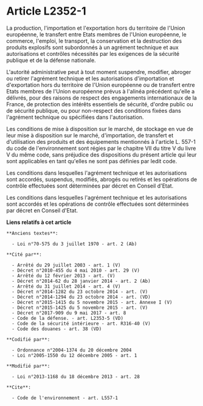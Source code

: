 # Article L2352-1

La production, l'importation et l'exportation hors du territoire de l'Union européenne, le transfert entre Etats membres de
l'Union européenne, le commerce, l'emploi, le transport, la conservation et la destruction des produits explosifs sont
subordonnés à un agrément technique et aux autorisations et contrôles nécessités par les exigences de la sécurité publique et
de la défense nationale. 

L'autorité administrative peut à tout moment suspendre, modifier, abroger ou retirer l'agrément technique et les
autorisations d'importation et d'exportation hors du territoire de l'Union européenne ou de transfert entre Etats membres de
l'Union européenne prévus à l'alinéa précédent qu'elle a délivrés, pour des raisons de respect des engagements internationaux
de la France, de protection des intérêts essentiels de sécurité, d'ordre public ou de sécurité publique, ou pour non-respect
des conditions fixées dans l'agrément technique ou spécifiées dans l'autorisation. 

Les conditions de mise à disposition sur le marché, de stockage en vue de leur mise à disposition sur le marché,
d'importation, de transfert et d'utilisation des produits et des équipements mentionnés à l'article L. 557-1 du code de
l'environnement sont régies par le chapitre VII du titre V du livre V du même code, sans préjudice des dispositions du
présent article qui leur sont applicables en tant qu'elles ne sont pas définies par ledit code. 

Les conditions dans lesquelles l'agrément technique et les autorisations sont accordés, suspendus, modifiés, abrogés ou
retirés et les opérations de contrôle effectuées sont déterminées par décret en Conseil d'Etat. 

Les conditions dans lesquelles l'agrément technique et les autorisations sont accordés et les opérations de contrôle
effectuées sont déterminées par décret en Conseil d'Etat.

**Liens relatifs à cet article**

	**Anciens textes**:

	  - Loi n°70-575 du 3 juillet 1970 - art. 2 (Ab)

	**Cité par**:

	  - Arrêté du 29 juillet 2003 - art. 1 (V)
	  - Décret n°2010-455 du 4 mai 2010 - art. 29 (V)
	  - Arrêté du 12 février 2013 - art. (V)
	  - Décret n°2014-62 du 28 janvier 2014 - art. 2 (Ab)
	  - Arrêté du 31 juillet 2014 - art. 4 (V)
	  - Décret n°2014-1282 du 23 octobre 2014 - art. (V)
	  - Décret n°2014-1294 du 23 octobre 2014 - art. (VD)
	  - Décret n°2015-1415 du 5 novembre 2015 - art. Annexe I (V)
	  - Décret n°2015-1425 du 5 novembre 2015 - art. (V)
	  - Décret n°2017-909 du 9 mai 2017 - art. 8
	  - Code de la défense. - art. L2353-5 (VD)
	  - Code de la sécurité intérieure - art. R316-40 (V)
	  - Code des douanes - art. 38 (VD)

	**Codifié par**:

	  - Ordonnance n°2004-1374 du 20 décembre 2004
	  - Loi n°2005-1550 du 12 décembre 2005 - art. 1

	**Modifié par**:

	  - Loi n°2013-1168 du 18 décembre 2013 - art. 28

	**Cite**:

	  - Code de l'environnement - art. L557-1
